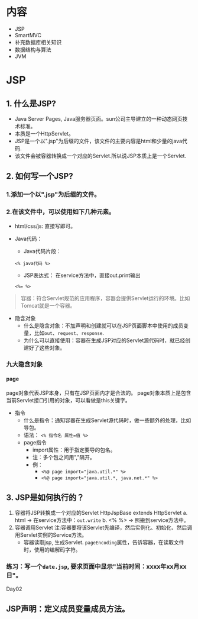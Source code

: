 # 内容

- JSP
- SmartMVC
- 补充数据库相关知识
- 数据结构与算法
- JVM

# JSP
## 1. 什么是JSP?
- Java Server Pages, Java服务器页面。sun公司主导建立的一种动态网页技术标准。
- 本质是一个HttpServlet。
- JSP是一个以".jsp"为后缀的文件，该文件的主要内容是html和少量的java代码.
- 该文件会被容器转换成一个对应的Servlet.所以说JSP本质上是一个Servlet.

## 2. 如何写一个JSP?
### 1.添加一个以".jsp"为后缀的文件。
### 2.在该文件中，可以使用如下几种元素。
- html/css/js: 直接写即可。
- Java代码：
    - Java代码片段：
    ```
    <% java代码 %>
    ```

    - JSP表达式： 在service方法中，直接out.print输出
    ```
    <%= %>
    ```
 >容器：符合Servlet规范的应用程序，容器会提供Servlet运行的环境。比如Tomcat就是一个容器。
- 隐含对象
    + 什么是隐含对象：不加声明和创建就可以在JSP页面脚本中使用的成员变量，比如`out`、`request`、`response`.
    + 为什么可以直接使用：容器在生成JSP对应的Servlet源代码时，就已经创建好了这些对象。

### 九大隐含对象


#### page 
page对象代表JSP本身，只有在JSP页面内才是合法的。
page对象本质上是包含当前Servlet接口引用的对象，可以看做是this关键字。
- 指令
    + 什么是指令：通知容器在生成Servlet源代码时，做一些额外的处理，比如导包。
    + 语法： `<% 指令名 属性=值 %>`
    + page指令
        - import属性：用于指定要导的包名。
        - 注：多个包之间用","隔开。
        - 例：
            - `<%@ page import="java.util.*" %>`
            - `<%@ page import="java.util.*, java.net.*" %>`
    
## 3. JSP是如何执行的？
1. 容器将JSP转换成一个对应的Servlet HttpJspBase extends HttpServlet
    a. html -> 在service方法中：`out.write`
    b. <% %> -> 照搬到service方法中。
2. 容器调用Servlet
    注:容器要将该Servlet先编译，然后实例化、初始化、然后调用Servlet实例的Service方法。
    + 容器读取jsp, 生成Servlet.  `pageEncoding`属性，告诉容器，在读取文件时，使用的编解码字符。
### 练习：写一个`date.jsp`, 要求页面中显示"当前时间：xxxx年xx月xx日"。







Day02 

## JSP声明：定义成员变量成员方法。
